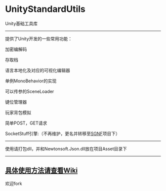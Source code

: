 ﻿# UnityStandardUtils


Unity基础工具库


---


提供了Unity开发的一些常用功能：

加密编解码

存取档

语言本地化及对应的可视化编辑器

单例MonoBehavior的实现

可以传参的SceneLoader

键位管理器

玩家背包模拟

简单POST，GET请求

SocketStuff引擎:（不再维护，更名并转移至[SGNF](https://github.com/RyuBAI/SGNF)项目下）


---


使用请打包dll，并和Newtonsoft.Json.dll放在项目Asset目录下


---
[具体使用方法请查看Wiki](https://github.com/RyuBAI/UnityStandardUtils/wiki)
---


欢迎fork
